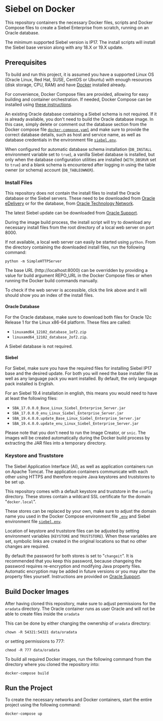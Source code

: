 # Siebel on Docker

This repository containers the necessary Docker files, scripts and Docker Compose files to create a Siebel Enterprise from scratch, running on an Oracle database.

The minimum supported Siebel version is IP17. The install scripts will install the Siebel base version along with any 18.X or 19.X update.

## Prerequisites

To build and run this project, it is assumed you have a supported Linux OS (Oracle Linux, Red Hat, SUSE, CentOS or Ubuntu) with enough resources (disk storage, CPU, RAM) and have [Docker](https://docs.docker.com/v17.12/install/) installed already.

For convenience, Docker Compose files are provided, allowing for easy building and container orchestration. If needed, Docker Compose can be installed using [these instructions](https://docs.docker.com/compose/install/).

An existing Oracle database containing a Siebel schema is not required. If it is already available, you don't need to build the Oracle database image. In this case, simply delete or comment out the database section from the Docker compose file [`docker-compose.yaml`](docker-compose.yaml) and make sure to provide the correct database details, such as host and service name, as well as database credentials in the environment file [`siebel.env`](config/siebel.env).

When configured for automatic database schema installation (`DB_INSTALL` environment variable set to `true`), a vanilla Siebel database is installed, but only when the database configuration utilities are installed (`WITH_DBSRVR` set to `true`) and a blank schema is encountered after logging in using the table owner (or schema) account (`DB_TABLEOWNER`).

### Install Files

This repository does not contain the install files to install the Oracle database or the Siebel servers. These need to be downloaded from [Oracle eDelivery](https://edelivery.oracle.com) or for the database, from [Oracle Technology Network](https://otn.oracle.com).

The latest Siebel update can be downloaded from [Oracle Support](https://support.oracle.com).

During the image build process, the install script will try to download any necessary install files from the root directory of a local web server on port 8000.

If not available, a local web server can easily be started using `python`. From the directory containing the downloaded install files, run the following command:

```
python -m SimpleHTTPServer
```

The base URL (http://localhost:8000) can be overridden by providing a value for build argument REPO_URL in the Docker Compose files or when running the Docker build commands manually.

To check if the web server is accessible, click the link above and it will should show you an index of the install files.

#### Oracle Database

For the Oracle database, make sure to download both files for Oracle 12c Release 1 for the Linux x86-64 platform. These files are called:

* `linuxamd64_12102_database_1of2.zip`
* `linuxamd64_12102_database_2of2.zip`.

A Siebel database is not required.

#### Siebel

For Siebel, make sure you have the required files for installing Siebel IP17 base and the desired update. For both you will need the base installer file as well as any language pack you want installed. By default, the only language pack installed is English.

For an Siebel 19.4 installation in english, this means you would need to have at least the following files:

* `SBA_17.0.0.0_Base_Linux_Siebel_Enterprise_Server.jar`
* `SBA_17.0.0.0_enu_Linux_Siebel_Enterprise_Server.jar`
* `SBA_19.4.0.0.update_Base_Linux_Siebel_Enterprise_Server.jar`
* `SBA_19.4.0.0.update_enu_Linux_Siebel_Enterprise_Server.jar`


Please note that you don't need to run the Image Creator, or `snic`. The images will be created automatically during the Docker build process by extracting the JAR files into a temporary directory.

### Keystore and Truststore

The Siebel Application Interface (AI), as well as application containers run on Apache Tomcat. The application containers communicate with each other using HTTPS and therefore require Java keystores and truststores to be set up. 

This repository comes with a default keystore and truststore in the `config` directory. These stores contain a wildcard SSL certificate for the domain "`docker.local`".

These stores can be replaced by your own, make sure to adjust the domain name you used in the Docker Compose environment file [`.env`](.env) and Siebel environment file [`siebel.env`](config/siebel.env).

Location of keystore and truststore files can be adjusted by setting environment variables (`KEYSTORE` and `TRUSTSTORE`). When these variables are set, symbolic links are created in the original locations so that no other changes are required.

By default the password for both stores is set to "`changeit`". It is recommended that you keep this password, because changeing the password requires re-encryption and modifying Java property files. Automatic encryption may be added in future versions or you may alter the property files yourself. Instructions are provided on [Oracle Support](https://support.oracle.com).


## Build Docker Images

After having cloned this repository, make sure to adjust permissions for the `oradata` directory. The Oracle container runs as user Oracle and will not be able to create files inside the `oradata`

This can be done by either changing the ownership of `oradata` directory:

```
chown -R 54321:54321 data/oradata
```

or setting permissions to 777:

```
chmod -R 777 data/oradata
```

To build all required Docker images, run the following command from the directory where you cloned the repository into:

```
docker-compose build
```

## Run the Project

To create the necessary networks and Docker containers, start the entire project using the following command:

```
docker-compose up
```

